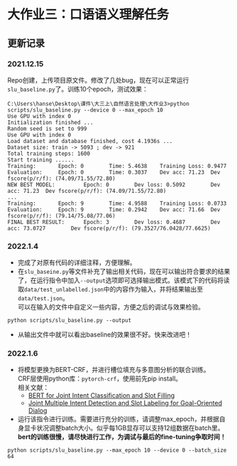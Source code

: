 # 大作业三：口语语义理解任务

## 更新记录

### **2021.12.15**
Repo创建，上传项目原文件。修改了几处bug，现在可以正常运行`slu_baseline.py`了。训练10个epoch，测试效果：
```
C:\Users\hanse\Desktop\课件\大三上\自然语言处理\大作业3>python scripts/slu_baseline.py --device 0 --max_epoch 10
Use GPU with index 0
Initialization finished ...
Random seed is set to 999
Use GPU with index 0
Load dataset and database finished, cost 4.1936s ...
Dataset size: train -> 5093 ; dev -> 921
Total training steps: 1600
Start training ......
Training:       Epoch: 0        Time: 5.4638    Training Loss: 0.9477
Evaluation:     Epoch: 0        Time: 0.3037    Dev acc: 71.23  Dev fscore(p/r/f): (74.09/71.55/72.80)
NEW BEST MODEL:         Epoch: 0        Dev loss: 0.5092        Dev acc: 71.23  Dev fscore(p/r/f): (74.09/71.55/72.80)
...
Training:       Epoch: 9        Time: 4.9588    Training Loss: 0.0733
Evaluation:     Epoch: 9        Time: 0.2942    Dev acc: 71.66  Dev fscore(p/r/f): (79.14/75.08/77.06)
FINAL BEST RESULT:      Epoch: 3        Dev loss: 0.4687        Dev acc: 73.0727        Dev fscore(p/r/f): (79.3527/76.0428/77.6625)
```

### **2022.1.4**  
  - 完成了对原有代码的详细注释，方便理解。
  - 在`slu_baseine.py`等文件补充了输出相关代码，现在可以输出符合要求的结果了，在运行指令中加入`--output`选项即可选择输出模式。该模式下的代码将读取`data/test_unlabelled.json`中的内容作为输入，并将结果输出至`data/test.json`。  
  可以在输入的文件中自定义一些内容，方便之后的调试与效果检验。
  ```
  python scripts/slu_baseline.py --output
  ```  
  - 从输出文件中就可以看出baseline的效果很不好。快来改进吧！
  
### **2022.1.6**
  - 将模型更换为BERT-CRF，并进行槽位填充与多意图分析的联合训练。  
    CRF层使用python库：`pytorch-crf`，使用前先pip install。  
    相关文献：
    - [BERT for Joint Intent Classification and Slot Filling](https://arxiv.org/pdf/1902.10909.pdf)
    - [Joint Multiple Intent Detection and Slot Labeling for Goal-Oriented Dialog](https://aclanthology.org/N19-1055.pdf)
  - 运行该指令进行训练。需要进行充分的训练，请调整max_epoch，并根据自身显卡状况调整batch大小。似乎每1GB显存可以支持12组数据在batch里。  
    **bert的训练很慢，请尽快进行工作，为调试与最后的fine-tuning争取时间！**
  ```
  python scripts/slu_baseline.py --max_epoch 10 --device 0 --batch_size 64
  ```